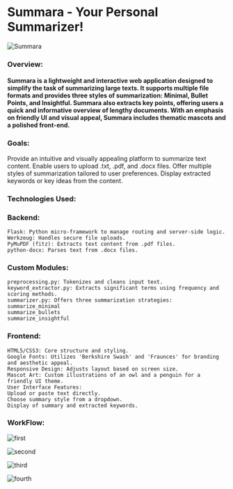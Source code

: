 # Summara - Your Personal Summarizer!
![Summara](https://github.com/user-attachments/assets/eb605d7d-5298-4de0-b5c5-f6feb2937a10)


### Overview:
#### Summara is a lightweight and interactive web application designed to simplify the task of summarizing large texts. It supports multiple file formats and provides three styles of summarization: Minimal, Bullet Points, and Insightful. Summara also extracts key points, offering users a quick and informative overview of lengthy documents. With an emphasis on friendly UI and visual appeal, Summara includes thematic mascots and a polished front-end.

### Goals:
Provide an intuitive and visually appealing platform to summarize text content.
Enable users to upload .txt, .pdf, and .docx files.
Offer multiple styles of summarization tailored to user preferences.
Display extracted keywords or key ideas from the content.


### Technologies Used:
### Backend:
```
Flask: Python micro-framework to manage routing and server-side logic.
Werkzeug: Handles secure file uploads.
PyMuPDF (fitz): Extracts text content from .pdf files.
python-docx: Parses text from .docx files.
```

### Custom Modules:
```
preprocessing.py: Tokenizes and cleans input text.
keyword_extractor.py: Extracts significant terms using frequency and scoring methods.
summarizer.py: Offers three summarization strategies:
summarize_minimal
summarize_bullets
summarize_insightful
```
### Frontend:
```
HTML5/CSS3: Core structure and styling.
Google Fonts: Utilizes 'Berkshire Swash' and 'Fraunces' for branding and aesthetic appeal.
Responsive Design: Adjusts layout based on screen size.
Mascot Art: Custom illustrations of an owl and a penguin for a friendly UI theme.
User Interface Features:
Upload or paste text directly.
Choose summary style from a dropdown.
Display of summary and extracted keywords.
```
### WorkFlow:
![first](https://github.com/user-attachments/assets/8ef66c2f-3993-4610-b711-ea9e8281ce83)

![second](https://github.com/user-attachments/assets/71525782-2dea-4bf1-b657-b3658d0abc22)

![third](https://github.com/user-attachments/assets/3022250f-94dc-4133-83ca-54a2c58546f8)

![fourth](https://github.com/user-attachments/assets/314a8d0a-16d5-48b8-8999-ed2109f781a6)


